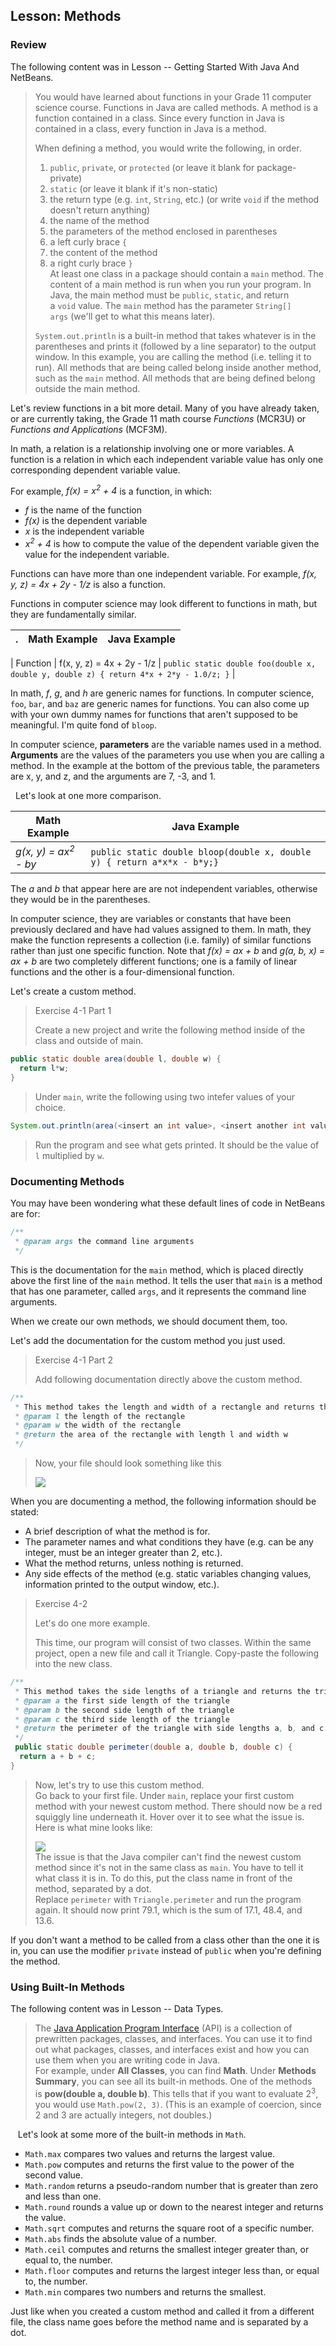 ## Lesson:  Methods

### Review
The following content was in Lesson -- Getting Started With Java And NetBeans.

> You would have learned about functions in your Grade 11 computer science course. Functions in Java are called methods. A method is a function contained in a class. Since every function in Java is contained in a class, every function in Java is a method.    
>    
> When defining a method, you would write the following, in order.    
> 1. `public`, `private`, or `protected` (or leave it blank for package-private)    
> 2. `static` (or leave it blank if it's non-static)    
> 3. the return type (e.g. `int`, `String`, etc.) (or write `void` if the method doesn't return anything)    
> 4. the name of the method    
> 5. the parameters of the method enclosed in parentheses    
> 6. a left curly brace `{`    
> 7. the content of the method    
> 8. a right curly brace `}`    
> At least one class in a package should contain a `main` method. The content of a main method is run when you run your program. In Java, the main method must be `public`, `static`, and return a `void` value. The `main` method has the parameter `String[] args` (we'll get to what this means later).    
>    
> `System.out.println` is a built-in method that takes whatever is in the parentheses and prints it (followed by a line separator) to the output window. In this example, you are calling the method (i.e. telling it to run). All methods that are being called belong inside another method, such as the `main` method. All methods that are being defined belong outside the main method.    

Let's review functions in a bit more detail. Many of you have already taken, or are currently taking, the Grade 11 math course *Functions* (MCR3U) or *Functions and Applications* (MCF3M).

In math, a relation is a relationship involving one or more variables. A function is a relation in which each independent variable value has only one corresponding dependent variable value.

For example, *f(x) = x<sup>2</sup> + 4* is a function, in which:
* *f* is the name of the function
* *f(x)* is the dependent variable
* *x* is the independent variable
* *x<sup>2</sup> + 4* is how to compute the value of the dependent variable given the value for the independent variable.

Functions can have more than one independent variable. For example, *f(x, y, z) = 4x + 2y - 1/z* is also a function.

Functions in computer science may look different to functions in math, but they are fundamentally similar.


| . | Math Example | Java Example |
| --- | --- | --- |

| Function | f(x, y, z) = 4x + 2y - 1/z | `public static double foo(double x, double y, double z) { return 4*x + 2*y - 1.0/z; }` |
<!---
| Function name | *f* | `foo` |
| Parameters (Independent Variables) | *x*, *y*, *z* | `x`, `y`, `z` |
| Return Value (Value of Dependent Variable)| *4x + 2y - 1/z* | `4*x + 2*y - 1.0/z` |
| Other Information | | `public static`: The method is accessible throughout the entire program. `double` (before `foo`): The method returns a double. `double` (before x, y, and z): The parameters x, y, and z are iouble values.
| Example | *f(7, -3, 1) = 4(7) + 2(-3) - 1/1 = 28 - 6 - 1 = 21* | `double a = foo(7, -3, 1) // the value of a is initialized to 21.0` |
--->

In math, *f*, *g*, and *h* are generic names for functions. In computer science, `foo`, `bar`, and `baz` are generic names for functions. You can also come up with your own dummy names for functions that aren't supposed to be meaningful. I'm quite fond of `bloop`.

In computer science, **parameters** are the variable names used in a method. **Arguments** are the values of the parameters you use when you are calling a method. In the example at the bottom of the previous table, the parameters are x, y, and z, and the arguments are 7, -3, and 1.

 
Let's look at one more comparison. 

| Math Example | Java Example |
| --- | --- | 
| *g(x, y) = ax<sup>2</sup> - by* | `public static double bloop(double x, double y) { return a*x*x - b*y;}` |

The *a* and *b* that appear here are are not independent variables, otherwise they would be in the parentheses.

In computer science, they are variables or constants that have been previously declared and have had values assigned to them. In math, they make the function represents a collection (i.e. family) of similar functions rather than just one specific function. Note that *f(x) = ax + b* and *g(a, b, x) = ax + b* are two completely different functions; one is a family of linear functions and the other is a four-dimensional function.

Let's create a custom method. 

> Exercise 4-1 Part 1    
>    
> Create a new project and write the following method inside of the class and outside of main.
```java
public static double area(double l, double w) {
  return l*w;
}
```
> Under `main`, write the following using two intefer values of your choice.
```java
System.out.println(area(<insert an int value>, <insert another int value>));
```
> Run the program and see what gets printed. It should be the value of `l` multiplied by `w`.

### Documenting Methods

You may have been wondering what these default lines of code in NetBeans are for:

```java
/**
 * @param args the command line arguments
 */
```

This is the documentation for the `main` method, which is placed directly above the first line of the `main` method. It tells the user that `main` is a method that has one parameter, called `args`, and it represents the command line arguments. 

When we create our own methods, we should document them, too.

Let's add the documentation for the custom method you just used.  

> Exercise 4-1 Part 2    
>   
> Add following documentation directly above the custom method. 
```java
/**
 * This method takes the length and width of a rectangle and returns the rectangle's area.
 * @param l the length of the rectangle
 * @param w the width of the rectangle
 * @return the area of the rectangle with length l and width w
 */
``` 
> Now, your file should look something like this
>    
> ![](Images/Shapes_Documentation.png)

When you are documenting a method, the following information should be stated:
* A brief description of what the method is for.
* The parameter names and what conditions they have (e.g. can be any integer, must be an integer greater than 2, etc.).
* What the method returns, unless nothing is returned.
* Any side effects of the method (e.g. static variables changing values, information printed to the output window, etc.).
 
> Exercise 4-2
>    
> Let's do one more example.  
>    
> This time, our program will consist of two classes.
> Within the same project, open a new file and call it Triangle. Copy-paste the following into the new class.
```java
/**
 * This method takes the side lengths of a triangle and returns the triangle's perimeter.
 * @param a the first side length of the triangle
 * @param b the second side length of the triangle
 * @param c the third side length of the triangle
 * @return the perimeter of the triangle with side lengths a, b, and c
 */ 
 public static double perimeter(double a, double b, double c) {
  return a + b + c;
}
```    
> Now, let's try to use this custom method.    
> Go back to your first file. Under `main`, replace your first custom method with your newest custom method. There should now be a red squiggly line underneath it. Hover over it to see what the issue is.        
> Here is what mine looks like:
>    
> ![](Images/Shapes_Error.png)    
>  The issue is that the Java compiler can't find the newest custom method since it's not in the same class as `main`. You have to tell it what class it is in. To do this, put the class name in front of the method, separated by a dot.     
> Replace `perimeter` with `Triangle.perimeter` and run the program again. It should now print 79.1, which is the sum of 17.1, 48.4, and 13.6. 

If you don't want a method to be called from a class other than the one it is in, you can use the modifier `private` instead of `public` when you're defining the method.

### Using Built-In Methods

The following content was in Lesson -- Data Types.
> The [Java Application Program Interface](https://docs.oracle.com/javase/7/docs/api/) (API) is a collection of prewritten packages, classes, and interfaces. You can use it to find out what packages, classes, and interfaces exist and how you can use them when you are writing code in Java.    
> For example, under **All Classes**, you can find **Math**. Under **Methods Summary**, you can see all its built-in methods. One of the methods is **pow(double a, double b)**. This tells that if you want to evaluate 2<sup>3</sup>, you would use `Math.pow(2, 3)`. (This is an example of coercion, since 2 and 3 are actually integers, not doubles.)

  
Let's look at some more of the built-in methods in `Math`.
* `Math.max` compares two values and returns the largest value.
* `Math.pow` computes and returns the first value to the power of the second value.
* `Math.random` returns a pseudo-random number that is greater than zero and less than one.
* `Math.round` rounds a value up or down to the nearest integer and returns the value.
* `Math.sqrt` computes and returns the square root of a specific number.
* `Math.abs` finds the absolute value of a number.
* `Math.ceil` computes and returns the smallest integer greater than, or equal to, the number.
* `Math.floor` computes and returns the largest integer less than, or equal to, the number.
* `Math.min` compares two numbers and returns the smallest.

Just like when you created a custom method and called it from a different file, the class name goes before the method name and is separated by a dot.
